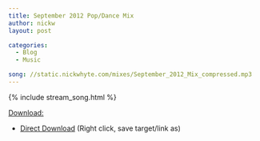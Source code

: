 ```yaml
---
title: September 2012 Pop/Dance Mix
author: nickw
layout: post

categories:
  - Blog
  - Music

song: //static.nickwhyte.com/mixes/September_2012_Mix_compressed.mp3
---
```


{% include stream_song.html %}

<span style="text-decoration: underline;">Download:</span>

  * [Direct Download][1] (Right click, save target/link as)

 [1]: //static.nickwhyte.com/mixes/September_2012_Mix_compressed.mp3
